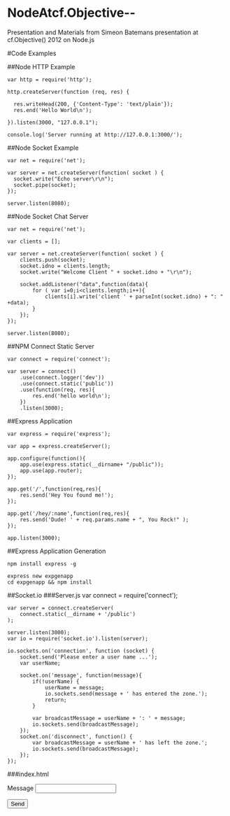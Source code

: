 NodeAtcf.Objective--
====================

Presentation and Materials from Simeon Batemans presentation at cf.Objective() 2012 on Node.js

#Code Examples

##Node HTTP Example
	
	var http = require('http');
	
	http.createServer(function (req, res) {
	
	  res.writeHead(200, {'Content-Type': 'text/plain'});
	  res.end('Hello World\n');
	
	}).listen(3000, "127.0.0.1");
	
	console.log('Server running at http://127.0.0.1:3000/');

##Node Socket Example

	var net = require('net');
	
	var server = net.createServer(function( socket ) {
	  socket.write("Echo server\r\n");
	  socket.pipe(socket);
	});
	
	server.listen(8080);
	
##Node Socket Chat Server

	var net = require('net');
	
	var clients = [];
	
	var server = net.createServer(function( socket ) {
		clients.push(socket);
		socket.idno = clients.length;
		socket.write("Welcome Client " + socket.idno + "\r\n");
	
		socket.addListener("data",function(data){
			for ( var i=0;i<clients.length;i++){
			    clients[i].write('client ' + parseInt(socket.idno) + ": " +data);
			}
		});
	});
	
	server.listen(8080);

##NPM Connect Static Server

	var connect = require('connect');
	
	var server = connect()
		.use(connect.logger('dev'))
		.use(connect.static('public'))
		.use(function(req, res){
			res.end('hello world\n');
		})
		.listen(3000);

##Express Application

	var express = require('express');

	var app = express.createServer();

	app.configure(function(){
		app.use(express.static(__dirname+ "/public"));
		app.use(app.router);
	});

	app.get('/',function(req,res){
		res.send('Hey You found me!');
	});

	app.get('/hey/:name',function(req,res){
		res.send('Dude! ' + req.params.name + ", You Rock!" );
	});

	app.listen(3000);

##Express Application Generation

	npm install express -g
	
	express new expgenapp
	cd expgenapp && npm install
	

##Socket.io
###Server.js
	var connect = require('connect'); 

	var server = connect.createServer(
		connect.static(__dirname + '/public')
	);

	server.listen(3000);
	var io = require('socket.io').listen(server);

	io.sockets.on('connection', function (socket) {
		socket.send('Please enter a user name ...');
		var userName;

		socket.on('message', function(message){
			if(!userName) {
	            userName = message;
	            io.sockets.send(message + ' has entered the zone.');
	            return;
	        }

			var broadcastMessage = userName + ': ' + message;
	        io.sockets.send(broadcastMessage);
		});
		socket.on('disconnect', function() {
	        var broadcastMessage = userName + ' has left the zone.';
	        io.sockets.send(broadcastMessage);
	    });
	});

###index.html
	<!DOCTYPE html PUBLIC "-//W3C//DTD HTML 4.01//EN">
	<html>
		<head><title>Simple Chat</title></head>
		<body>
			<div>
				<p><label for="messageText">Message</label> <input type="text" id="messageText"></p>
				<p><button id="sendButton">Send</button></p>
			</div>
			<div><ul id="messages"></ul></div>
			<script type="text/javascript" src="/socket.io/socket.io.js"></script>
			<script type="text/javascript" src="http://code.jquery.com/jquery-1.5.2.js"></script>
			<script type="text/javascript">
				$(document).ready(function() {
					var webSocket = io.connect('http://' + document.location.hostname + ':' + document.location.port);
								
					webSocket.on('connect', function() {
						$('#messages').append('<li>Connected to the server.<\/li>');
					});

					webSocket.on('message', function(message) {
						$('#messages').append('<li>' + message + '<\/li>');
					});

					webSocket.on('disconnect', function() {
						$('#messages').append('<li>Disconnected from the server.<\/li>');
					});

					$('#sendButton').bind('click', function() {
						var message = $('#messageText').val();
						webSocket.send(message);
						$('#messageText').val('');
					});
				});
			</script>
		</body>
	</html>



